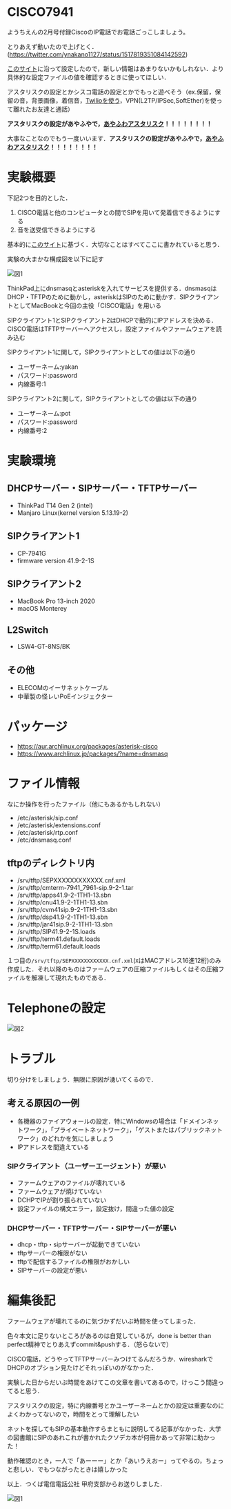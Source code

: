 # CISCO7941

ようちえんの2月号付録CiscoのIP電話でお電話ごっこしましょう。

とりあえず動いたので上げとく．(https://twitter.com/ynakano1127/status/1517819351084142592)

[このサイト](https://www.whizzy.org/2017/02/23/cisco-7941-asterisk-and-sip/)に沿って設定したので，新しい情報はあまりないかもしれない．より具体的な設定ファイルの値を確認するときに使ってほしい．

アスタリスクの設定とかシスコ電話の設定とかでもっと遊べそう（ex.保留，保留の音，背景画像，着信音，[Twilioを使う](https://sumizome.hateblo.jp/entry/2019/12/11/020639)，VPN(L2TP/IPSec,SoftEther)を使って離れたお友達と通話）

**アスタリスクの設定があやふやで，[あやふわアスタリスク](https://www.youtube.com/watch?v=PomsMwiBgsw)！！！！！！！！**

大事なことなのでもう一度いいます．**アスタリスクの設定があやふやで，[あやふわアスタリスク](https://www.youtube.com/watch?v=PomsMwiBgsw)！！！！！！！！**
# 実験概要
下記2つを目的とした．
1. CISCO電話と他のコンピュータとの間でSIPを用いて発着信できるようにする
2. 音を送受信できるようにする

基本的に[このサイト](https://www.whizzy.org/2017/02/23/cisco-7941-asterisk-and-sip/)に基づく．大切なことはすべてここに書かれていると思う．

実験の大まかな構成図を以下に記す

![図1](images/image.png)

ThinkPad上にdnsmasqとasteriskを入れてサービスを提供する．dnsmasqはDHCP・TFTPのために動かし，asteriskはSIPのために動かす．SIPクライアントとしてMacBookと今回の主役「CISCO電話」を用いる

SIPクライアント1とSIPクライアント2はDHCPで動的にIPアドレスを決める．CISCO電話はTFTPサーバーへアクセスし，設定ファイルやファームウェアを読み込む

SIPクライアント1に関して，SIPクライアントとしての値は以下の通り
* ユーザーネーム:yakan
* パスワード:password
* 内線番号:1

SIPクライアント2に関して，SIPクライアントとしての値は以下の通り
* ユーザーネーム:pot
* パスワード:password
* 内線番号:2

# 実験環境
## DHCPサーバー・SIPサーバー・TFTPサーバー
* ThinkPad T14 Gen 2 (intel)
* Manjaro Linux(kernel version 5.13.19-2)

## SIPクライアント1
* CP-7941G
* firmware version 41.9-2-1S

## SIPクライアント2
* MacBook Pro 13-inch 2020
* macOS Monterey

## L2Switch
* LSW4-GT-8NS/BK
## その他
* ELECOMのイーサネットケーブル
* 中華製の怪レいPoEインジェクター

# パッケージ
* https://aur.archlinux.org/packages/asterisk-cisco
* https://www.archlinux.jp/packages/?name=dnsmasq
# ファイル情報
なにか操作を行ったファイル（他にもあるかもしれない）
* /etc/asterisk/sip.conf
* /etc/asterisk/extensions.conf
* /etc/asterisk/rtp.conf
* /etc/dnsmasq.conf

## tftpのディレクトリ内
* /srv/tftp/SEPXXXXXXXXXXXX.cnf.xml
* /srv/tftp/cmterm-7941_7961-sip.9-2-1.tar
* /srv/tftp/apps41.9-2-1TH1-13.sbn
* /srv/tftp/cnu41.9-2-1TH1-13.sbn
* /srv/tftp/cvm41sip.9-2-1TH1-13.sbn
* /srv/tftp/dsp41.9-2-1TH1-13.sbn
* /srv/tftp/jar41sip.9-2-1TH1-13.sbn
* /srv/tftp/SIP41.9-2-1S.loads
* /srv/tftp/term41.default.loads
* /srv/tftp/term61.default.loads

１つ目の`/srv/tftp/SEPXXXXXXXXXXXX.cnf.xml`(`X`はMACアドレス16進12桁)のみ作成した．それ以降のものはファームウェアの圧縮ファイルもしくはその圧縮ファイルを解凍して現れたものである．
# Telephoneの設定

![図2](images/image2.png)

# トラブル
切り分けをしましょう．無限に原因が湧いてくるので．
## 考える原因の一例
* 各機器のファイアウォールの設定．特にWindowsの場合は「ドメインネットワーク」，「プライベートネットワーク」，「ゲストまたはパブリックネットワーク」のどれかを気にしましょう
* IPアドレスを間違えている
### SIPクライアント（ユーザーエージェント）が悪い
* ファームウェアのファイルが壊れている
* ファームウェアが焼けていない
* DCHPでIPが割り振られていない
* 設定ファイルの構文エラー，設定抜け，間違った値の設定
### DHCPサーバー・TFTPサーバー・SIPサーバーが悪い
* dhcp・tftp・sipサーバーが起動できていない
* tftpサーバーの権限がない
* tftpで配信するファイルの権限がおかしい
* SIPサーバーの設定が悪い

# 編集後記
ファームウェアが壊れてるのに気づかずだいぶ時間を使ってしまった．

色々本文に足りないところがあるのは自覚しているが，done is better than perfect精神でとりあえずcommit&pushする．（怒らないで）

CISCO電話，どうやってTFTPサーバーみつけてるんだろうか．wiresharkでDHCPのオプション見たけどそれっぽいのがなかった．

実験した日からだいぶ時間をあけてこの文章を書いてあるので，けっこう間違ってると思う．

アスタリスクの設定，特に内線番号とかユーザーネームとかの設定は重要なのによくわかってないので，時間をとって理解したい

ネットを探してもSIPの基本動作すらまともに説明してる記事がなかった．大学の図書館にSIPのあれこれが書かれたクソデカ本が何冊かあって非常に助かった！

動作確認のとき，一人で「あーーー」とか「あいうえおー」ってやるの，ちょっと悲しい．でもつながったときは嬉しかった

以上．つくば電信電話公社 甲府支部からお送りしました．

![図1](images/image3.jpg)